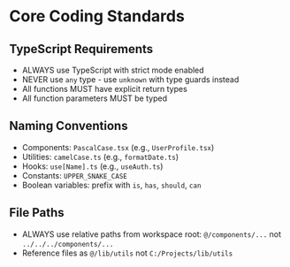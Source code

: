 # Core Coding Standards

## TypeScript Requirements
- ALWAYS use TypeScript with strict mode enabled
- NEVER use `any` type - use `unknown` with type guards instead
- All functions MUST have explicit return types
- All function parameters MUST be typed

## Naming Conventions
- Components: `PascalCase.tsx` (e.g., `UserProfile.tsx`)
- Utilities: `camelCase.ts` (e.g., `formatDate.ts`)
- Hooks: `use[Name].ts` (e.g., `useAuth.ts`)
- Constants: `UPPER_SNAKE_CASE`
- Boolean variables: prefix with `is`, `has`, `should`, `can`

## File Paths
- ALWAYS use relative paths from workspace root: `@/components/...` not `../../../components/...`
- Reference files as `@/lib/utils` not `C:/Projects/lib/utils`